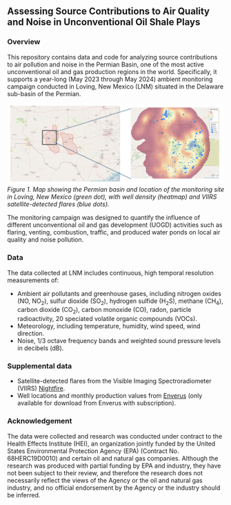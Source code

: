 ## Assessing Source Contributions to Air Quality and Noise in Unconventional Oil Shale Plays

### Overview
This repository contains data and code for analyzing source contributions to air pollution and noise in the Permian Basin, one of the most active unconventional oil and gas production regions in the world. Specifically, it supports a year-long (May 2023 through May 2024) ambient monitoring campaign conducted in Loving, New Mexico (LNM) situated in the Delaware sub-basin of the Permian.

![Monitoring Site Map](figures/study-region.png)
*Figure 1. Map showing the Permian basin and location of the monitoring site in Loving, New Mexico (green dot), with well density (heatmap) and VIIRS satellite-detected flares (blue dots).*

The monitoring campaign was designed to quantify the influence of different unconventional oil and gas development (UOGD) activities such as flaring, venting, combustion, traffic, and produced water ponds on local air quality and noise pollution. 

### Data
The data collected at LNM includes continuous, high temporal resolution measurements of:
- Ambient air pollutants and greenhouse gases, including nitrogen oxides (NO, NO<sub>2</sub>), sulfur dioxide (SO<sub>2</sub>), hydrogen sulfide (H<sub>2</sub>S), methane (CH<sub>4</sub>), carbon dioxide (CO<sub>2</sub>), carbon monoxide (CO), radon, particle radioactivity, 20 speciated volatile organic compounds (VOCs).
- Meteorology, including temperature, humidity, wind speed, wind direction.
- Noise, 1/3 octave frequency bands and weighted sound pressure levels in decibels (dB).

### Supplemental data
- Satellite-detected flares from the Visible Imaging Spectroradiometer (VIIRS) [Nightfire](https://eogdata.mines.edu/products/vnf/).
- Well locations and monthly production values from [Enverus](https://www.enverus.com/) (only available for download from Enverus with subscription). 

### Acknowledgement
The data were collected and research was conducted under contract to the Health Effects Institute (HEI), an organization jointly funded by the United States Environmental Protection Agency (EPA) (Contract No. 68HERC19D0010) and certain oil and natural gas companies. Although the research was produced with partial funding by EPA and industry, they have not been subject to their review, and therefore the research does not necessarily reflect the views of the Agency or the oil and natural gas industry, and no official endorsement by the Agency or the industry should be inferred.
